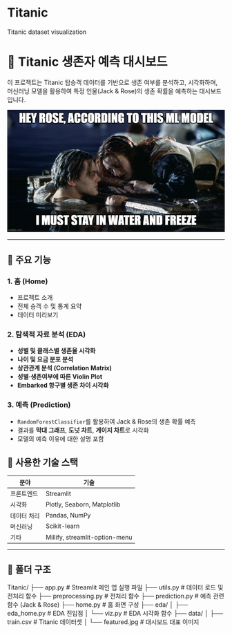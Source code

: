 # Titanic
Titanic dataset visualization
# 🚢 Titanic 생존자 예측 대시보드

이 프로젝트는 Titanic 탑승객 데이터를 기반으로 생존 여부를 분석하고, 시각화하며, 머신러닝 모델을 활용하여 특정 인물(Jack & Rose)의 생존 확률을 예측하는 대시보드입니다.  

![preview](./data/featured.jpg)

---

## 📌 주요 기능

### 1. 홈 (Home)
- 프로젝트 소개
- 전체 승객 수 및 통계 요약
- 데이터 미리보기

### 2. 탐색적 자료 분석 (EDA)
- **성별 및 클래스별 생존율 시각화**
- **나이 및 요금 분포 분석**
- **상관관계 분석 (Correlation Matrix)**
- **성별·생존여부에 따른 Violin Plot**
- **Embarked 항구별 생존 차이 시각화**

### 3. 예측 (Prediction)
- `RandomForestClassifier`를 활용하여 Jack & Rose의 생존 확률 예측
- 결과를 **막대 그래프**, **도넛 차트**, **게이지 차트**로 시각화
- 모델의 예측 이유에 대한 설명 포함
## 🧠 사용한 기술 스택

| 분야 | 기술 |
|------|------|
| 프론트엔드 | Streamlit |
| 시각화 | Plotly, Seaborn, Matplotlib |
| 데이터 처리 | Pandas, NumPy |
| 머신러닝 | Scikit-learn |
| 기타 | Millify, streamlit-option-menu |

---

## 📂 폴더 구조

Titanic/
├── app.py # Streamlit 메인 앱 실행 파일
├── utils.py # 데이터 로드 및 전처리 함수
├── preprocessing.py # 전처리 함수
├── prediction.py # 예측 관련 함수 (Jack & Rose)
├── home.py # 홈 화면 구성
├── eda/
│ ├── eda_home.py # EDA 진입점
│ └── viz.py # EDA 시각화 함수
├── data/
│ ├── train.csv # Titanic 데이터셋
│ └── featured.jpg # 대시보드 대표 이미지

